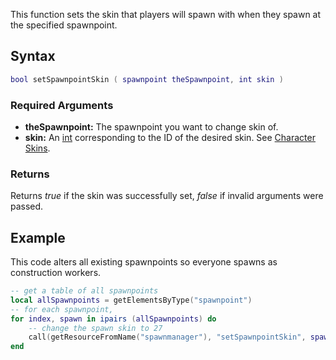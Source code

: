 This function sets the skin that players will spawn with when they spawn at the specified spawnpoint.

Syntax
------

``` lua
bool setSpawnpointSkin ( spawnpoint theSpawnpoint, int skin )
```

### Required Arguments

-   **theSpawnpoint:** The spawnpoint you want to change skin of.
-   **skin:** An [int](/docs/int.md "wikilink") corresponding to the ID of the desired skin. See [Character Skins](/Character_Skins.md "wikilink").

### Returns

Returns *true* if the skin was successfully set, *false* if invalid arguments were passed.

Example
-------

This code alters all existing spawnpoints so everyone spawns as construction workers.

``` lua
-- get a table of all spawnpoints
local allSpawnpoints = getElementsByType("spawnpoint")
-- for each spawnpoint,
for index, spawn in ipairs (allSpawnpoints) do
    -- change the spawn skin to 27
    call(getResourceFromName("spawnmanager"), "setSpawnpointSkin", spawn, 27 )
end
```
